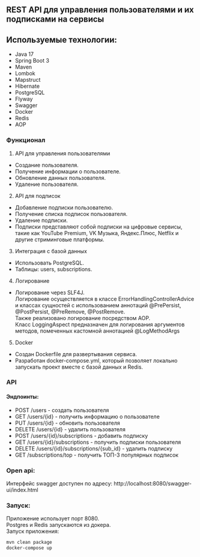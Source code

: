 ## REST API для управления пользователями и их подписками на сервисы

## Используемые технологии:
* Java 17
* Spring Boot 3
* Maven
* Lombok
* Mapstruct
* Hibernate
* PostgreSQL
* Flyway
* Swagger
* Docker
* Redis
* AOP

### Функционал
1. API для управления пользователями
- Создание пользователя.
- Получение информации о пользователе.
- Обновление данных пользователя.
- Удаление пользователя.
2. API для подписок
- Добавление подписки пользователю.
- Получение списка подписок пользователя.
- Удаление подписки.
- Подписки представляют собой подписки на цифровые сервисы, такие как
  YouTube Premium, VK Музыка, Яндекс.Плюс, Netflix и другие стриминговые
  платформы.
3. Интеграция с базой данных
- Использовать PostgreSQL.
- Таблицы: users, subscriptions.
4. Логирование
- Логирование через SLF4J.\
Логирование осуществляется в классе ErrorHandlingControllerAdvice и классах сущностей с использованием аннотаций @PrePersist, @PostPersist, @PreRemove, @PostRemove.\
Также реализовано логирование посредством AOP.\
Класс LoggingAspect предназначен для логирования аргументов методов, помеченных кастомной аннотацией @LogMethodArgs
5. Docker
- Создан Dockerfile для развертывания сервиса.
- Разработан docker-compose.yml, который позволяет локально запускать проект
  вместе с базой данных и Redis.

### API
#### Эндпоинты:
- POST /users - создать пользователя
- GET /users/{id} - получить информацию о пользователе
- PUT /users/{id} - обновить пользователя
- DELETE /users/{id} - удалить пользователя
- POST /users/{id}/subscriptions - добавить подписку
- GET /users/{id}/subscriptions - получить подписки пользователя
- DELETE /users/{id}/subscriptions/{sub_id} - удалить подписку
- GET /subscriptions/top - получить ТОП-3 популярных подписок

### Open api:
Интерфейс swagger доступен по адресу: http://localhost:8080/swagger-ui/index.html

### Запуск:
Приложение использует порт 8080.\
Postgres и Redis запускаются из докера.\
Запуск приложения:

```Bash
mvn clean package
docker-compose up
```